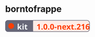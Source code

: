 # borntofrappe

![Kit Badge](https://raw.githubusercontent.com/borntofrappe/borntofrappe/master/kit-badge.svg)

